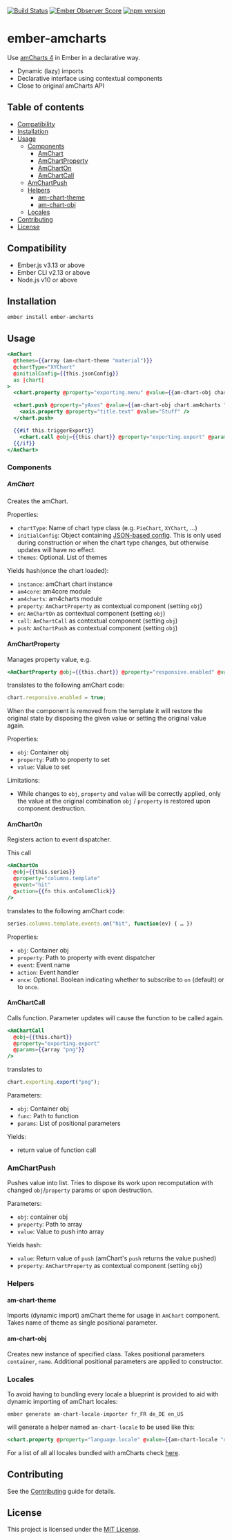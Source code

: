 [![Build Status](https://travis-ci.org/evocount/ember-amcharts.svg?branch=master)](https://travis-ci.org/evocount/ember-amcharts)
[![Ember Observer Score](https://emberobserver.com/badges/ember-amcharts.svg)](https://emberobserver.com/addons/ember-amcharts)
[![npm version](https://badge.fury.io/js/ember-amcharts.svg)](https://badge.fury.io/js/ember-amcharts)

# ember-amcharts

Use [amCharts 4](https://www.amcharts.com/) in Ember in a declarative way.

- Dynamic (lazy) imports
- Declarative interface using contextual components
- Close to original amCharts API

## Table of contents

- [Compatibility](#compatibility)
- [Installation](#installation)
- [Usage](#usage)
  - [Components](#components)
      - [AmChart](#amchart)
    - [AmChartProperty](#amchartproperty)
    - [AmChartOn](#amcharton)
    - [AmChartCall](#amchartcall)
  - [AmChartPush](#amchartpush)
  - [Helpers](#helpers)
    - [am-chart-theme](#am-chart-theme)
    - [am-chart-obj](#am-chart-obj)
  - [Locales](#locales)
- [Contributing](#contributing)
- [License](#license)

## Compatibility

- Ember.js v3.13 or above
- Ember CLI v2.13 or above
- Node.js v10 or above

## Installation

```
ember install ember-amcharts
```

## Usage

```hbs
<AmChart
  @themes={{array (am-chart-theme "material")}}
  @chartType="XYChart"
  @initialConfig={{this.jsonConfig}}
  as |chart|
>
  <chart.property @property="exporting.menu" @value={{am-chart-obj chart.am4core "ExportMenu"}} />

  <chart.push @property="yAxes" @value={{am-chart-obj chart.am4charts "CategoryAxis"}} as |axis|>
    <axis.property @property="title.text" @value="Stuff" />
  </chart.push>

  {{#if this.triggerExport}}
    <chart.call @obj={{this.chart}} @property="exporting.export" @params={{array "png"}} />
  {{/if}}
</AmChart>
```

### Components

##### AmChart

Creates the amChart.

Properties:

- `chartType`: Name of chart type class (e.g. `PieChart`, `XYChart`, …)
- `initialConfig`: Object containing [JSON-based config](https://www.amcharts.com/docs/v4/concepts/json-config/). This is only used during construction or when the chart type changes, but otherwise updates will have no effect.
- `themes`: Optional. List of themes

Yields hash(once the chart loaded):

- `instance`: amChart chart instance
- `am4core`: am4core module
- `am4charts`: am4charts module
- `property`: `AmChartProperty` as contextual component (setting `obj`)
- `on`: `AmChartOn` as contextual component (setting `obj`)
- `call`: `AmChartCall` as contextual component (setting `obj`)
- `push`: `AmChartPush` as contextual component (setting `obj`)

#### AmChartProperty

Manages property value, e.g.

```hbs
<AmChartProperty @obj={{this.chart}} @property="responsive.enabled" @value={{true}} />
```

translates to the following amChart code:

```js
chart.responsive.enabled = true;
```

When the component is removed from the template it will restore the original state by disposing the
given value or setting the original value again.

Properties:

- `obj`: Container obj
- `property`: Path to property to set
- `value`: Value to set

Limitations:

- While changes to `obj`, `property` and `value` will be correctly applied, only the value at the original combination `obj` / `property` is restored upon component destruction.

#### AmChartOn

Registers action to event dispatcher.

This call

```hbs
<AmChartOn
  @obj={{this.series}}
  @property="columns.template"
  @event="hit"
  @action={{fn this.onColumnClick}}
/>
```

translates to the following amChart code:

```js
series.columns.template.events.on("hit", function(ev) { … })
```

Properties:

- `obj`: Container obj
- `property`: Path to property with event dispatcher
- `event`: Event name
- `action`: Event handler
- `once`: Optional. Boolean indicating whether to subscribe to `on` (default) or to `once`.

#### AmChartCall

Calls function. Parameter updates will cause the function to be called again.

```hbs
<AmChartCall
  @obj={{this.chart}}
  @property="exporting.export"
  @params={{array "png"}}
/>
```

translates to

```js
chart.exporting.export("png");
```

Parameters:

- `obj`: Container obj
- `func`: Path to function
- `params`: List of positional parameters

Yields:

- return value of function call

### AmChartPush

Pushes value into list. Tries to dispose its work upon recomputation with changed `obj`/`property` params or upon destruction.

Parameters:

- `obj`: container obj
- `property`: Path to array
- `value`: Value to push into array

Yields hash:

- `value`: Return value of `push` (amChart's `push` returns the value pushed)
- `property`: `AmChartProperty` as contextual component (setting `obj`)

### Helpers

#### am-chart-theme

Imports (dynamic import) amChart theme for usage in `AmChart` component. Takes name of theme as single positional parameter.

#### am-chart-obj

Creates new instance of specified class. Takes positional parameters `container`, `name`. Additional positional parameters are applied to constructor.

### Locales

To avoid having to bundling every locale a blueprint is provided to aid with dynamic importing of amChart locales:

`ember generate am-chart-locale-importer fr_FR de_DE en_US`

will generate a helper named `am-chart-locale` to be used like this:

```hbs
<chart.property @property="language.locale" @value={{am-chart-locale "de_DE"}} />>
```

For a list of all all locales bundled with amCharts check [here](https://github.com/amcharts/amcharts4/tree/master/src/lang).

## Contributing

See the [Contributing](CONTRIBUTING.md) guide for details.

## License

This project is licensed under the [MIT License](LICENSE.md).
